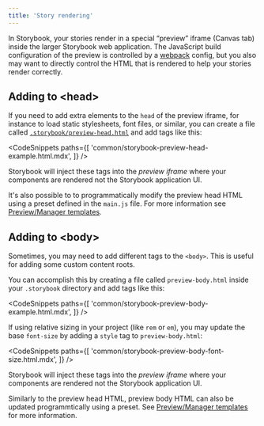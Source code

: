 ```yaml
---
title: 'Story rendering'
---
```


In Storybook, your stories render in a special “preview” iframe (Canvas tab) inside the larger Storybook web application. The JavaScript build configuration of the preview is controlled by a [webpack](./webpack.md) config, but you also may want to directly control the HTML that is rendered to help your stories render correctly.

## Adding to &#60;head&#62;

If you need to add extra elements to the `head` of the preview iframe, for instance to load static stylesheets, font files, or similar, you can create a file called [`.storybook/preview-head.html`](./overview.md#configure-story-rendering) and add tags like this:

<!-- prettier-ignore-start -->

<CodeSnippets
  paths={[
    'common/storybook-preview-head-example.html.mdx',
  ]}
/>

<!-- prettier-ignore-end -->


<div class="aside">

Storybook will inject these tags into the _preview iframe_ where your components are rendered not the Storybook application UI.

</div>

It's also possible to to programmatically modify the preview head HTML using a preset defined in the `main.js` file. For more information see [Preview/Manager templates](../addons/writing-presets.md#previewmanager-templates).


## Adding to &#60;body&#62;

Sometimes, you may need to add different tags to the `<body>`. This is useful for adding some custom content roots.

You can accomplish this by creating a file called `preview-body.html` inside your `.storybook` directory and add tags like this:

<!-- prettier-ignore-start -->

<CodeSnippets
  paths={[
    'common/storybook-preview-body-example.html.mdx',
  ]}
/>

<!-- prettier-ignore-end -->

If using relative sizing in your project (like `rem` or `em`), you may update the base `font-size` by adding a `style` tag to `preview-body.html`:

<!-- prettier-ignore-start -->

<CodeSnippets
  paths={[
    'common/storybook-preview-body-font-size.html.mdx',
  ]}
/>

<!-- prettier-ignore-end -->

<div class="aside">

Storybook will inject these tags into the _preview iframe_ where your components are rendered not the Storybook application UI.

</div>

Similarly to the preview head HTML, preview body HTML can also be updated programmtically using a preset. See [Preview/Manager templates](../addons/writing-presets.md#previewmanager-templates) for more information.

